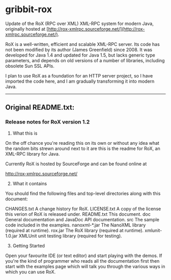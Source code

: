 # gribbit-rox

Update of the RoX (RPC over XML) XML-RPC system for modern Java, originally hosted at [http://rox-xmlrpc.sourceforge.net/](http://rox-xmlrpc.sourceforge.net/).

RoX is a well-written, efficient and scalable XML-RPC server. Its code has not been modified by its author (James Greenfield) since 2008. It was developed for Java 1.4 and updated for Java 1.5, but lacks generic type parameters, and depends on old versions of a number of libraries, including obsolete Sun SSL APIs.  

I plan to use RoX as a foundation for an HTTP server project, so I have imported the code here, and I am gradually transforming it into modern Java.


------------------------------ 


## Original README.txt:

### Release notes for RoX version 1.2

1. What this is

On the off chance you're reading this on its own or without any idea
what the random bits strewn around next to it are this is the readme
for RoX, an XML-RPC library for Java.

Currently RoX is hosted by SourceForge and can be found online at

  http://rox-xmlrpc.sourceforge.net/

2. What it contains

You should find the following files and top-level directories along 
with this document:

  CHANGES.txt      A change history for RoX.
  LICENSE.txt      A copy of the license this verion of RoX is released under.
  README.txt       This document.
  doc              General documentation and JavaDoc API documentation.
  src              The sample code included in the examples.
  nanoxml-*.jar    The NanoXML library (required at runtime).
  rox.jar          The RoX library (required at runtime).
  xmlunit-1.0.jar  XMLUnit unit testing library (required for testing).
  
3. Getting Started

Open your favourite IDE (or text editor) and start playing with
the demos. If you're the kind of programmer who reads all the
documentation first then start with the examples page which will
talk you through the various ways in which you can use RoX.

